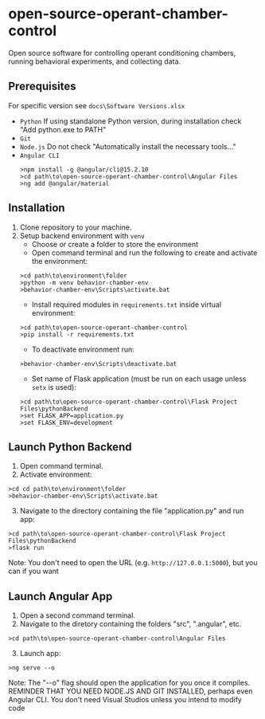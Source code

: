 # open-source-operant-chamber-control
Open source software for controlling operant conditioning chambers, running behavioral experiments, and collecting data. 

## Prerequisites
For specific version see `docs\Software Versions.xlsx`
- `Python` If using standalone Python version, during installation check "Add python.exe to PATH"
- `Git`
- `Node.js` Do not check "Automatically install the necessary tools..."
- `Angular CLI`
    ```command
    >npm install -g @angular/cli@15.2.10
    >cd path\to\open-source-operant-chamber-control\Angular Files
    >ng add @angular/material
    ```

## Installation
1. Clone repository to your machine. 
2. Setup backend environment with `venv`
    - Choose or create a folder to store the environment
    - Open command terminal and run the following to create and activate the environment:
    ```command
    >cd path\to\environment\folder
    >python -m venv behavior-chamber-env
    >behavior-chamber-env\Scripts\activate.bat
    ```
    - Install required modules in `requirements.txt` inside virtual environment:
    ```command
    >cd path\to\open-source-operant-chamber-control
    >pip install -r requirements.txt
    ```
    - To deactivate environment run:
    ```command
    >behavior-chamber-env\Scripts\deactivate.bat
    ```
    - Set name of Flask application (must be run on each usage unless `setx` is used):
    ```command
    >cd path\to\open-source-operant-chamber-control\Flask Project Files\pythonBackend
    >set FLASK_APP=application.py
    >set FLASK_ENV=development
    ```

## Launch Python Backend
1. Open command terminal.
2. Activate environment:
```command
>cd cd path\to\environment\folder
>behavior-chamber-env\Scripts\activate.bat
```
3. Navigate to the directory containing the file "application.py" and run app:
```command
>cd path\to\open-source-operant-chamber-control\Flask Project Files\pythonBackend
>flask run
```
Note: You don't need to open the URL (e.g. `http://127.0.0.1:5000`), but you can if you want


## Launch Angular App
1. Open a second command terminal.
2. Navigate to the diretory containing the folders "src", ".angular", etc. 
```command
>cd path\to\open-source-operant-chamber-control\Angular Files
```
3. Launch app:
```command
>ng serve --o
```
Note: The "--o" flag should open the application for you once it compiles. REMINDER THAT YOU NEED NODE.JS AND GIT INSTALLED, perhaps even Angular CLI.
You don't need Visual Studios unless you intend to modify code 
